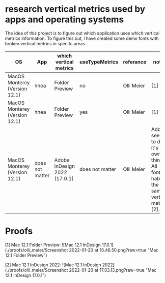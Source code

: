 # research vertical metrics used by apps and operating systems

The idea of this project is to figure out which application uses which vertical metrics information.
To figure this out, I have created some demo fonts with broken vertical metrics in specifc areas.


| OS  | App             | which vertical metrics       | useTypeMetrics  | referance | notes                                                                            | 
| ------------- |-----------------|------------------------------|-----------------| ------------- |----------------------------------------------------------------------------------|
| MacOS Monterey (Version 12.1) | hhea            | Folder Preview               | no              | Olli Meier | [1]                                                                              |
| MacOS Monterey (Version 12.1) | hhea            | Folder Preview               | yes             | Olli Meier | [1]                                                                              |
| MacOS Monterey (Version 12.1) | does not matter | Adobe InDesign 2022 (17.0.1) | does not matter | Olli Meier | Adobe seems to do it's own things. All fonts habe the same vertical metrics [2]. |



# Proofs
[1] Mac 12.1 Folder Preview:
![Mac 12.1 InDesign 17.0.1](./proofs/olli_meier/Screenshot 2022-01-20 at 16.46.50.png?raw=true "Mac 12.1 Folder Preview")


[2] Mac 12.1 InDesign 2022:
![Mac 12.1 InDesign 2022](./proofs/olli_meier/Screenshot 2022-01-20 at 17.03.13.png?raw=true "Mac 12.1 InDesign 17.0.1")



